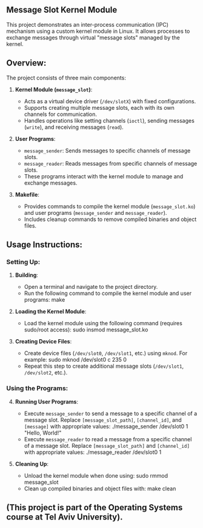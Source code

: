 ## Message Slot Kernel Module

This project demonstrates an inter-process communication (IPC) mechanism using a custom kernel module in Linux. It allows processes to exchange messages through virtual "message slots" managed by the kernel.

## Overview:

The project consists of three main components:

1. **Kernel Module (`message_slot`)**:
   - Acts as a virtual device driver (`/dev/slotX`) with fixed configurations.
   - Supports creating multiple message slots, each with its own channels for communication.
   - Handles operations like setting channels (`ioctl`), sending messages (`write`), and receiving messages (`read`).

2. **User Programs**:
   - `message_sender`: Sends messages to specific channels of message slots.
   - `message_reader`: Reads messages from specific channels of message slots.
   - These programs interact with the kernel module to manage and exchange messages.

3. **Makefile**:
   - Provides commands to compile the kernel module (`message_slot.ko`) and user programs (`message_sender` and `message_reader`).
   - Includes cleanup commands to remove compiled binaries and object files.

## Usage Instructions:

### Setting Up:

1. **Building**:
   - Open a terminal and navigate to the project directory.
   - Run the following command to compile the kernel module and user programs:
     make

2. **Loading the Kernel Module**:
   - Load the kernel module using the following command (requires sudo/root access):
     sudo insmod message_slot.ko

3. **Creating Device Files**:
   - Create device files (`/dev/slot0`, `/dev/slot1`, etc.) using `mknod`. For example:
     sudo mknod /dev/slot0 c 235 0
   - Repeat this step to create additional message slots (`/dev/slot1`, `/dev/slot2`, etc.).

### Using the Programs:

4. **Running User Programs**:
   - Execute `message_sender` to send a message to a specific channel of a message slot. Replace `[message_slot_path]`, `[channel_id]`, and `[message]` with appropriate values:
     ./message_sender /dev/slot0 1 "Hello, World!"
   - Execute `message_reader` to read a message from a specific channel of a message slot. Replace `[message_slot_path]` and `[channel_id]` with appropriate values:
     ./message_reader /dev/slot0 1

5. **Cleaning Up**:
   - Unload the kernel module when done using:
     sudo rmmod message_slot
   - Clean up compiled binaries and object files with:
     make clean

## (This project is part of the Operating Systems course at Tel Aviv University).
